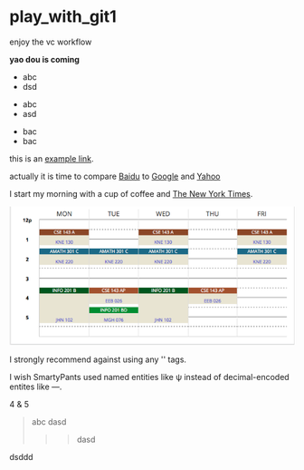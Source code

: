 # play_with_git1
enjoy the vc workflow

**yao dou is coming**

* abc
* dsd
+ abc
+ asd
- bac
- bac

this is an [example link](http://www.baidu.com).

actually it is time to compare [Baidu][1] to [Google][2] and [Yahoo][3]

[1]:http://baidu.com "baidu"
[2]:http://google.com "Google"
[3]:http://Yahoo.com "Yahoo"

I start my morning with a cup of coffee and
[The New York Times][NY Times].

[ny times]: http://www.nytimes.com/


![alt text]( scedule.png "schedule")

I strongly recommend against using any '<blink>' tags.

I wish SmartyPants used named entities like &psi;
instead of decimal-encoded entites like &#8212;.

4 & 5

> abc
dasd
>>>dasd

dsddd
